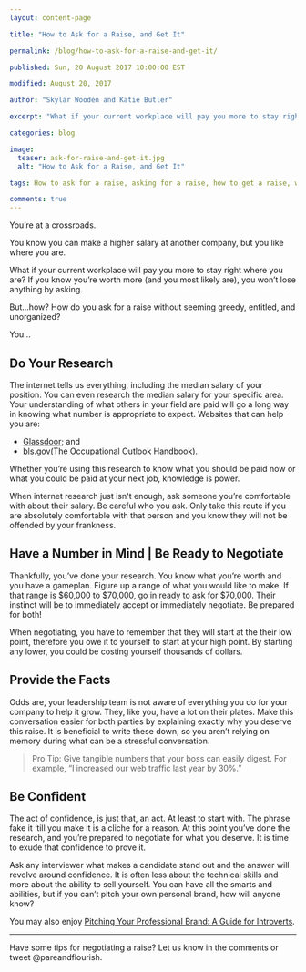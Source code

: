 ```yaml
---
layout: content-page

title: "How to Ask for a Raise, and Get It"

permalink: /blog/how-to-ask-for-a-raise-and-get-it/

published: Sun, 20 August 2017 10:00:00 EST

modified: August 20, 2017

author: "Skylar Wooden and Katie Butler"

excerpt: "What if your current workplace will pay you more to stay right where you are?"

categories: blog

image:
  teaser: ask-for-raise-and-get-it.jpg
  alt: "How to Ask for a Raise, and Get It"

tags: How to ask for a raise, asking for a raise, how to get a raise, what to say to get a raise

comments: true
---
```


You’re at a crossroads. 

You know you can make a higher salary at another company, but you like where you are. 

What if your current workplace will pay you more to stay right where you are? If you know you’re worth more (and you most likely are), you won’t lose anything by asking. 

But...how? How do you ask for a raise without seeming greedy, entitled, and unorganized? 

You…

## Do Your Research

The internet tells us everything, including the median salary of your position. You can even research the median salary for your specific area. Your understanding of what others in your field are paid will go a long way in knowing what number is appropriate to expect. Websites that can help you are:

<ul>
  <li><a href="https://www.glassdoor.com/index.htm" target="_blank">Glassdoor</a>; and</li>
  <li><a href="https://www.bls.gov/ooh/" target="_blank">bls.gov</a>(The Occupational Outlook Handbook).</li>
</ul>

Whether you’re using this research to know what you should be paid now or what you could be paid at your next job, knowledge is power. 

When internet research just isn't enough, ask someone you’re comfortable with about their salary. Be careful who you ask. Only take this route if you are absolutely comfortable with that person and you know they will not be offended by your frankness. 

## Have a Number in Mind | Be Ready to Negotiate

Thankfully, you’ve done your research. You know what you’re worth and you have a gameplan. Figure up a range of what you would like to make. If that range is $60,000 to $70,000, go in ready to ask for $70,000. Their instinct will be to immediately accept or immediately negotiate. Be prepared for both! 

When negotiating, you have to remember that they will start at the their low point, therefore you owe it to yourself to start at your high point. By starting any lower, you could be costing yourself thousands of dollars. 

## Provide the Facts

Odds are, your leadership team is not aware of everything you do for your company to help it grow. They, like you, have a lot on their plates. Make this conversation easier for both parties by explaining exactly why you deserve this raise. It is beneficial to write these down, so you aren’t relying on memory during what can be a stressful conversation. 

<blockquote><span class="boldText">Pro Tip</span>: Give tangible numbers that your boss can easily digest. For example, “I increased our web traffic last year by 30%.”</blockquote>

## Be Confident

The act of confidence, is just that, an act. At least to start with. The phrase fake it ‘till you make it is a cliche for a reason. At this point you’ve done the research, and you’re prepared to negotiate for what you deserve. It is time to exude that confidence to prove it. 

Ask any interviewer what makes a candidate stand out and the answer will revolve around confidence. It is often less about the technical skills and more about the ability to sell yourself. You can have all the smarts and abilities, but if you can’t pitch your own personal brand, how will anyone know?

You may also enjoy <a href="{{site.url}}/blog/pitching-your-professional-brand-a-guide-for-introverts/">Pitching Your Professional Brand: A Guide for Introverts</a>.

<hr class="secondary">

Have some tips for negotiating a raise? Let us know in the comments or tweet @pareandflourish. 
